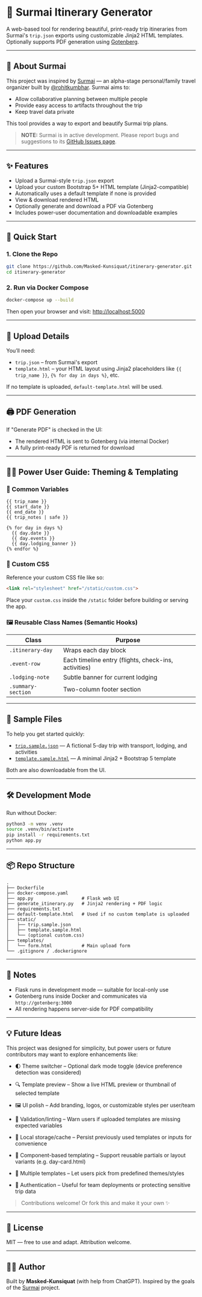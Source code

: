 # 🧳 Surmai Itinerary Generator

A web-based tool for rendering beautiful, print-ready trip itineraries from Surmai's `trip.json` exports using customizable Jinja2 HTML templates. Optionally supports PDF generation using [Gotenberg](https://github.com/gotenberg/gotenberg).

---

## 🧾 About Surmai

This project was inspired by [Surmai](https://github.com/rohitkumbhar/surmai) — an alpha-stage personal/family travel organizer built by [@rohitkumbhar](https://github.com/rohitkumbhar). Surmai aims to:

* Allow collaborative planning between multiple people
* Provide easy access to artifacts throughout the trip
* Keep travel data private

This tool provides a way to export and beautify Surmai trip plans.

> **NOTE:** Surmai is in active development. Please report bugs and suggestions to its [GitHub Issues page](https://github.com/rohitkumbhar/surmai/issues).

---

## ✨ Features

* Upload a Surmai-style `trip.json` export
* Upload your custom Bootstrap 5+ HTML template (Jinja2-compatible)
* Automatically uses a default template if none is provided
* View & download rendered HTML
* Optionally generate and download a PDF via Gotenberg
* Includes power-user documentation and downloadable examples

---

## 🚀 Quick Start

### 1. Clone the Repo

```bash
git clone https://github.com/Masked-Kunsiquat/itinerary-generator.git
cd itinerary-generator
```

### 2. Run via Docker Compose

```bash
docker-compose up --build
```

Then open your browser and visit: [http://localhost:5000](http://localhost:5000)

---

## 📁 Upload Details

You’ll need:

* `trip.json` – from Surmai's export
* `template.html` – your HTML layout using Jinja2 placeholders like `{{ trip_name }}`, `{% for day in days %}`, etc.

If no template is uploaded, `default-template.html` will be used.

---

## 🖨️ PDF Generation

If "Generate PDF" is checked in the UI:

* The rendered HTML is sent to Gotenberg (via internal Docker)
* A fully print-ready PDF is returned for download

---

## 🧑‍💻 Power User Guide: Theming & Templating

### 🧱 Common Variables

```jinja2
{{ trip_name }}
{{ start_date }}
{{ end_date }}
{{ trip_notes | safe }}

{% for day in days %}
  {{ day.date }}
  {{ day.events }}
  {{ day.lodging_banner }}
{% endfor %}
```

### 🧩 Custom CSS

Reference your custom CSS file like so:

```html
<link rel="stylesheet" href="/static/custom.css">
```

Place your `custom.css` inside the `/static` folder before building or serving the app.

### 🖼️ Reusable Class Names (Semantic Hooks)

| Class              | Purpose                                              |
| ------------------ | ---------------------------------------------------- |
| `.itinerary-day`   | Wraps each day block                                 |
| `.event-row`       | Each timeline entry (flights, check-ins, activities) |
| `.lodging-note`    | Subtle banner for current lodging                    |
| `.summary-section` | Two-column footer section                            |

---

## 🧪 Sample Files

To help you get started quickly:

* [`trip.sample.json`](./static/trip.sample.json) — A fictional 5-day trip with transport, lodging, and activities
* [`template.sample.html`](./static/template.sample.html) — A minimal Jinja2 + Bootstrap 5 template

Both are also downloadable from the UI.

---

## 🛠 Development Mode

Run without Docker:

```bash
python3 -m venv .venv
source .venv/bin/activate
pip install -r requirements.txt
python app.py
```

---

## 📦 Repo Structure

```
.
├── Dockerfile
├── docker-compose.yaml
├── app.py                  # Flask web UI
├── generate_itinerary.py   # Jinja2 rendering + PDF logic
├── requirements.txt
├── default-template.html   # Used if no custom template is uploaded
├── static/
│   ├── trip.sample.json
│   ├── template.sample.html
│   └── (optional custom.css)
├── templates/
│   └── form.html           # Main upload form
└── .gitignore / .dockerignore
```

---

## 🔐 Notes

* Flask runs in development mode — suitable for local-only use
* Gotenberg runs inside Docker and communicates via `http://gotenberg:3000`
* All rendering happens server-side for PDF compatibility

---

## 💡 Future Ideas
This project was designed for simplicity, but power users or future contributors may want to explore enhancements like:

- 🌓 Theme switcher – Optional dark mode toggle (device preference detection was considered)

- 🔍 Template preview – Show a live HTML preview or thumbnail of selected template

- 🖼 UI polish – Add branding, logos, or customizable styles per user/team

- 🧪 Validation/linting – Warn users if uploaded templates are missing expected variables

- 💾 Local storage/cache – Persist previously used templates or inputs for convenience

- 🧱 Component-based templating – Support reusable partials or layout variants (e.g. day-card.html)

- 📄 Multiple templates – Let users pick from predefined themes/styles

- 🔐 Authentication – Useful for team deployments or protecting sensitive trip data

> Contributions welcome! Or fork this and make it your own ✨
---
## 📄 License

MIT — free to use and adapt. Attribution welcome.

---

## 🙋‍♂️ Author

Built by **Masked-Kunsiquat** (with help from ChatGPT).
Inspired by the goals of the [Surmai](https://github.com/rohitkumbhar/surmai) project.
